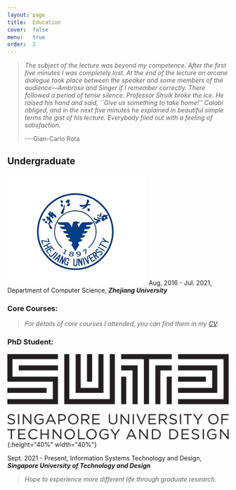 ```yaml
---
layout: page
title:  Education
cover:  false
menu:   true
order:  2
---
```


> _The subject of the lecture was beyond my competence. After the 
> first five minutes I was completely lost. At the end of the lecture an arcane 
> dialogue took place between the speaker and some members of the audience&mdash;Ambrose 
> and Singer if I remember correctly. There followed a period of tense silence. 
> Professor Struik broke the ice. He raised his hand and said, ``Give us something 
> to take home!'' Calabi obliged, and in the next five minutes he explained in 
> beautiful simple terms the gist of his lecture. Everybody filed out with a 
> feeling of satisfaction._
>
> ---Gian-Carlo Rota

## Undergraduate
![My best ZJU](assets/img/zju.png) Aug. 2016 - Jul. 2021, Department of Computer Science, **_Zhejiang University_**

### Core Courses:
> _For details of core courses I attended, you can find them in my [CV](cv.md)._

### PhD Student:
![My best SUTD](assets/img/SUTD.png){:height="40%" width="40%"} 

Sept. 2021 - Present, Information Systems Technology and Design, **_Singapore University of Technology and Design_**

> _Hope to experience more different life through graduate research._